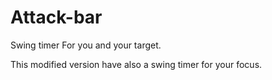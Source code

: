 # Attack-bar
Swing timer For you and your target.

This modified version have also a swing timer for your focus.

